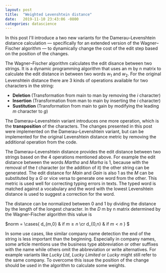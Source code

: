 ```yaml
---
layout: post
title:  "Weighted Levenshtein distance"
date:   2019-11-10 23:43:06 -0800
categories: datascience 
---
```

In this post I'll introduce a two new variants for the Damerau–Levenshtein distance calculation &mdash; specifically for an extended version of the Wagner–Fischer algorithm &mdash; to dynamically change the cost of the edit step based on the position of the changes.

The Wagner–Fischer algorithm calculates the edit disance between two strings. It is a dynamic programming algorithm that uses an m by n matrix to calculate the edit distance in between two words $w_{1}$ and $w_{2}$. For the original Levenshtein distance there are 3 kinds of operations available for two characters in the string:
- **Deletion** (Transformation from main to man by removing the *i* character)
- **Insertion** (Transformation from man to main by inserting the *i* character) 
- **Sustitution** (Transformation from main to gain by modifying the leading *m* character to *g*)

The Damerau–Levenshtein variant introduces one more operation, which is the **transposition** of the characters. The changes presented in this post were implemented on the Damerau–Levenshtein variant, but can be implemented for the original Levenshtein distance metric by removing the additional operation from the code.

The Damerau–Levenshtein distance provides the edit distance between two strings based on the 4 operations mentioned above. For example the edit distance between the words *Martha* and *Marha* is 1, because with the removal of the *t* character (or the addition of it) the other string can be generated. The edit distance for *Main* and *Gain* is also 1 as the *M* can be substituted by a *G* or vice versa to generate one word from the other. This metric is used well for correcting typing errors in texts. The typed word is matched against a vocabulary and the word with the lowest Levenshtein distance is used to suggest a correction for the word.

The distance can be normalized between 0 and 1 by dividing the distance by the length of the longest character. In the $D$ m by n matrix determined by the Wagner-Fischer algorithm this value is 

$norm = 
\cases{
    d_{m,0} & $\text{if } m \ge n$ \cr
    d_{0,n} & $\text{if } m \lt n$ 
}
$

In some use cases, like similar company name detection the end of the string is less important than the beginning. Especially in company names, some article mentions use the business type abbreviation or other suffixes with the name while others omit the abbreviation or write alternatives. For example variants like *Lucky Ltd*, *Lucky Limited* or *Lucky* might still refer to the same company. To overcome this issue the position of the change should be used in the algorithm to calculate some weights. 